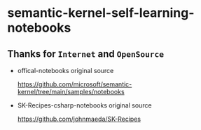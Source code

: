 # semantic-kernel-self-learning-notebooks

## Thanks for `Internet` and `OpenSource`

- offical-notebooks original source

  https://github.com/microsoft/semantic-kernel/tree/main/samples/notebooks

- SK-Recipes-csharp-notebooks original source

  https://github.com/johnmaeda/SK-Recipes
